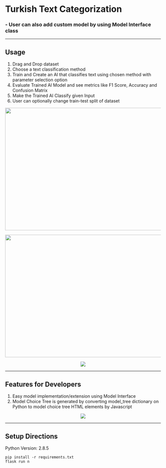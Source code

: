 # Turkish Text Categorization

### - User can also add custom model by using Model Interface class
    
---
## Usage    

1.  Drag and Drop dataset
2.  Choose a text classification method
3.  Train and Create an AI that classifies text using chosen method with parameter selection option
4.  Evaluate Trained AI Model and see metrics like F1 Score, Accuracy and Confusion Matrix
5.  Make the Trained AI Classify given Input
6.  User can optionally change train-test split of dataset 


<p align="center">
  <img width =704 height=396 src="https://github.com/DevMilk/AutoNLPClassifier/blob/main/usage/screenshot.png">
</p>        
<p align="center">
  <img width =704 height=396 src="https://github.com/DevMilk/AutoNLPClassifier/blob/main/usage/screenshot2.png">
</p>       
<p align="center">
    <img src="https://github.com/DevMilk/AutoNLPClassifier/blob/main/usage/usage.gif">
</p>            

---
## Features for Developers    

1.  Easy model implementation/extension using Model Interface
2.  Model Choice Tree is generated by converting model_tree dictionary on Python to model choice tree HTML elements by Javascript 

<p align="center">
    <img src="https://github.com/DevMilk/AutoNLPClassifier/blob/main/usage/screenshot3.png">
</p>     

---
## Setup Directions

Python Version: 2.8.5

    pip install -r requirements.txt
    flask run n


